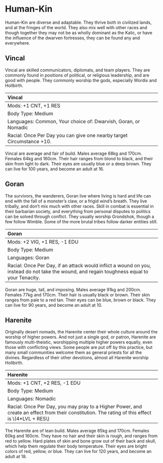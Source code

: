 # Human-Kin

Human-Kin are diverse and adaptable. They thrive both in civilized lands, and
at the fringes of the world. They also mix well with other races and though
together they may not be as wholly dominant as the Kalic, or have the influence
of the dwarven fortresses, they can be found any and everywhere.

## Vincal

Vincal are skilled communicators, diplomats, and team players. They are
commonly found in positions of political, or religious leadership, and are good
with people. They commonly worship the gods, especially Wordix and Hollbirth.

| Vincal                                                                       |
|:-----------------------------------------------------------------------------|
| Mods: +1 CNT, +1 RES                                                         |
| Body Type: Medium                                                            |
| Languages: Common, Your choice of: Dwarvish, Goran, or Nomadic               |
| Racial: Once Per Day you can give one nearby target Circumstance +10.        |

Vincal are average and fair of build. Males average 68kg and 170cm. Females
64kg and 160cm. Their hair ranges from blond to black, and their skin from
light to dark. Their eyes are usually blue or a deep brown. They can live for
100 years, and become an adult at 16.

## Goran

The survivors, the wanderers, Goran live where living is hard and life can end
with the fall of a monster’s claw, or a frigid wind’s breath. They live
tribally, and don’t mix much with other races. Skill in combat is essential in
their barbarian society, and everything from personal disputes to politics can
be solved through conflict. They usually worship Grondshok, though a few follow
Wimble. Some of the more brutal tribes follow darker entities still.

| Goran                                                                        |
|:-----------------------------------------------------------------------------|
| Mods: +2 VIG, +1 RES, -1 EDU                                                 |
| Body Type: Medium                                                            |
| Languages: Goran                                                             |
| Racial: Once Per Day, if an attack would inflict a wound on you, instead do not take the wound, and regain toughness equal to your Tenacity. |

Goran are huge, tall, and imposing. Males average 91kg and 200cm. Females 77kg
and 170cm. Their hair is usually black or brown. Their skin ranges from pale to
a red tan. Their eyes can be blue, brown or black. They can live for 90 years,
and become an adult at 10.

## Harenite

Originally desert nomads, the Harenite center their whole culture around the
worship of higher powers. And not just a single god, or patron, Harenite are
famously multi-theistic, worshipping multiple higher powers equally, even those
with conflicting views. Some people are put off by this practice, but many
small communities welcome them as general priests for all the divines.
Regardless of their other devotions, almost all Harenite worship Hollbirth.

| Harenite                                                                     |
|:-----------------------------------------------------------------------------|
| Mods: +1 CNT, +2 RES, -1 EDU                                                 |
| Body Type: Medium                                                            |
| Languages: Nomadic                                                           |
| Racial: Once Per Day, you may pray to a Higher Power, and create an effect from their constitution. The rating of this effect is \\(4\*LVL + RES\\) |

The Harenite are of lean build. Males average 65kg and 170cm. Females 60kg and
160cm. They have no hair and their skin is rough, and ranges from red to
yellow. Hard plates of skin and bone grow out of their back and skull, which
help them regulate their body temperature. Their eyes are bright colors of red,
yellow, or blue. They can live for 120 years, and become an adult at 18.
